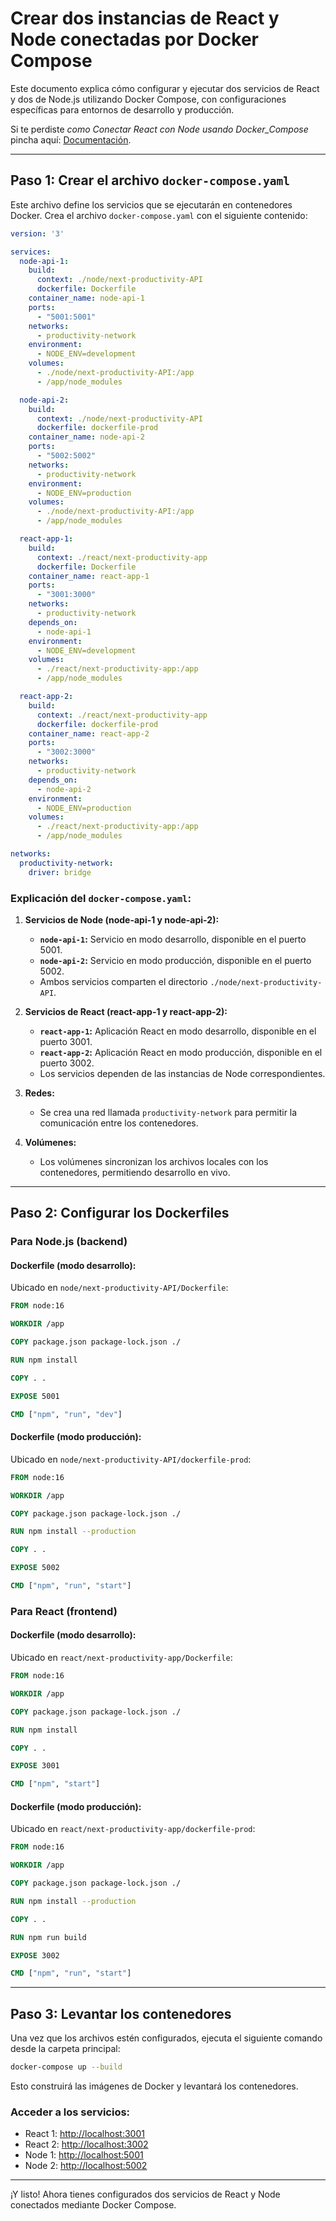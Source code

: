 # Crear dos instancias de React y Node conectadas por Docker Compose

Este documento explica cómo configurar y ejecutar dos servicios de React y dos de Node.js utilizando Docker Compose, con configuraciones específicas para entornos de desarrollo y producción.

Si te perdiste *como Conectar React con Node usando Docker_Compose* pincha aquí: [Documentación]([https://github.com/frperezp/next-productivity-API](https://github.com/rsensomontojo/Documentacion_Conectar_React_con_Node_usando_Docker_Compose)).


---

## Paso 1: Crear el archivo `docker-compose.yaml`

Este archivo define los servicios que se ejecutarán en contenedores Docker. Crea el archivo `docker-compose.yaml` con el siguiente contenido:

```yaml
version: '3'

services:
  node-api-1:
    build:
      context: ./node/next-productivity-API
      dockerfile: Dockerfile
    container_name: node-api-1
    ports:
      - "5001:5001"
    networks:
      - productivity-network
    environment:
      - NODE_ENV=development
    volumes:
      - ./node/next-productivity-API:/app
      - /app/node_modules

  node-api-2:
    build:
      context: ./node/next-productivity-API
      dockerfile: dockerfile-prod
    container_name: node-api-2
    ports:
      - "5002:5002"
    networks:
      - productivity-network
    environment:
      - NODE_ENV=production
    volumes:
      - ./node/next-productivity-API:/app
      - /app/node_modules

  react-app-1:
    build:
      context: ./react/next-productivity-app
      dockerfile: Dockerfile
    container_name: react-app-1
    ports:
      - "3001:3000"
    networks:
      - productivity-network
    depends_on:
      - node-api-1
    environment:
      - NODE_ENV=development
    volumes:
      - ./react/next-productivity-app:/app
      - /app/node_modules

  react-app-2:
    build:
      context: ./react/next-productivity-app
      dockerfile: dockerfile-prod
    container_name: react-app-2
    ports:
      - "3002:3000"
    networks:
      - productivity-network
    depends_on:
      - node-api-2
    environment:
      - NODE_ENV=production
    volumes:
      - ./react/next-productivity-app:/app
      - /app/node_modules

networks:
  productivity-network:
    driver: bridge
```

### Explicación del `docker-compose.yaml`:

1. **Servicios de Node (node-api-1 y node-api-2):**
   - **`node-api-1`:** Servicio en modo desarrollo, disponible en el puerto 5001.
   - **`node-api-2`:** Servicio en modo producción, disponible en el puerto 5002.
   - Ambos servicios comparten el directorio `./node/next-productivity-API`.

2. **Servicios de React (react-app-1 y react-app-2):**
   - **`react-app-1`:** Aplicación React en modo desarrollo, disponible en el puerto 3001.
   - **`react-app-2`:** Aplicación React en modo producción, disponible en el puerto 3002.
   - Los servicios dependen de las instancias de Node correspondientes.

3. **Redes:**
   - Se crea una red llamada `productivity-network` para permitir la comunicación entre los contenedores.

4. **Volúmenes:**
   - Los volúmenes sincronizan los archivos locales con los contenedores, permitiendo desarrollo en vivo.

---

## Paso 2: Configurar los Dockerfiles

### Para Node.js (backend)

#### Dockerfile (modo desarrollo):
Ubicado en `node/next-productivity-API/Dockerfile`:

```dockerfile
FROM node:16

WORKDIR /app

COPY package.json package-lock.json ./

RUN npm install

COPY . .

EXPOSE 5001

CMD ["npm", "run", "dev"]
```

#### Dockerfile (modo producción):
Ubicado en `node/next-productivity-API/dockerfile-prod`:

```dockerfile
FROM node:16

WORKDIR /app

COPY package.json package-lock.json ./

RUN npm install --production

COPY . .

EXPOSE 5002

CMD ["npm", "run", "start"]
```

### Para React (frontend)

#### Dockerfile (modo desarrollo):
Ubicado en `react/next-productivity-app/Dockerfile`:

```dockerfile
FROM node:16

WORKDIR /app

COPY package.json package-lock.json ./

RUN npm install

COPY . .

EXPOSE 3001

CMD ["npm", "start"]
```

#### Dockerfile (modo producción):
Ubicado en `react/next-productivity-app/dockerfile-prod`:

```dockerfile
FROM node:16

WORKDIR /app

COPY package.json package-lock.json ./

RUN npm install --production

COPY . .

RUN npm run build

EXPOSE 3002

CMD ["npm", "run", "start"]
```

---

## Paso 3: Levantar los contenedores

Una vez que los archivos estén configurados, ejecuta el siguiente comando desde la carpeta principal:

```bash
docker-compose up --build
```

Esto construirá las imágenes de Docker y levantará los contenedores.

### Acceder a los servicios:

- React 1: [http://localhost:3001](http://localhost:3001)
- React 2: [http://localhost:3002](http://localhost:3002)
- Node 1: [http://localhost:5001](http://localhost:5001)
- Node 2: [http://localhost:5002](http://localhost:5002)

---

¡Y listo! Ahora tienes configurados dos servicios de React y Node conectados mediante Docker Compose.

